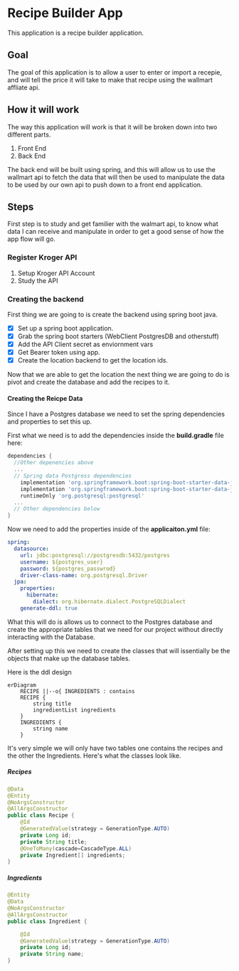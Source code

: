# Recipe Builder App

This application is a recipe builder application.



## Goal

The goal of this application is to allow a user to enter or import a recepie, and will tell the price it will take to make that recipe using the wallmart affliate api.



## How it will work

The way this application will work is that it will be broken down into two different parts.

1. Front End
2. Back End

The back end will be built using spring, and this will allow us to use the wallmart api to fetch the data that will then be used to manipulate the data to be used by our own api to push down to a front end application.

## Steps

First step is to study and get familier with the walmart api, to know what data I can receive and manipulate in order to get a good sense of how the app flow will go.



### Register Kroger API

1. Setup Kroger API Account
2. Study the API



### Creating the backend

First thing we are going to is create the backend using spring boot java.

- [x] Set up a spring boot application.
- [x] Grab the spring boot starters (WebClient PostgresDB and otherstuff)
- [x] Add the API Client secret as enviornment vars
- [x] Get Bearer token using app.
- [x] Create the location backend to get the location ids.

Now that we are able to get the location the next thing we are going to do is pivot and create the database and add the recipes to it.

#### Creating the Reicpe Data

Since I have a Postgres database we need to set the spring dependencies and properties to set this up.

First what we need is to add the dependencies inside the **build.gradle** file here:

```groovy
dependencies {
  //Other depenencies above
  ...
  // Spring data Postgress dependencies
	implementation 'org.springframework.boot:spring-boot-starter-data-jdbc'
	implementation 'org.springframework.boot:spring-boot-starter-data-jpa'
	runtimeOnly 'org.postgresql:postgresql'
  ...
  // Other dependencies below
}
```

Now we need to add the properties inside of the **applicaiton.yml** file:

```yaml
spring: 
  datasource:
    url: jdbc:postgresql://postgresdb:5432/postgres
    username: ${postgres_user}
    password: ${postgres_passwrod}
    driver-class-name: org.postgresql.Driver
  jpa:
    properties:
      hibernate:
        dialect: org.hibernate.dialect.PostgreSQLDialect
    generate-ddl: true
```

What this will do is allows us to connect to the Postgres database and create the appropriate tables that we need for our project without directly interacting with the Database.

After setting up this we need to create the classes that will issentially be the objects that make up the database tables.

Here is the ddl design

```mermaid
erDiagram
    RECIPE ||--o{ INGREDIENTS : contains
    RECIPE {
        string title
        ingredientList ingredients
    }
    INGREDIENTS {
        string name
    }

```

It's very simple we will only have two tables one contains the recipes and the other the Ingredients. Here's what the classes look like.

##### Recipes

```java
@Data
@Entity
@NoArgsConstructor
@AllArgsConstructor
public class Recipe {
    @Id
    @GeneratedValue(strategy = GenerationType.AUTO)
    private Long id;
    private String title;
    @OneToMany(cascade=CascadeType.ALL)
    private Ingredient[] ingredients; 
}
```

##### Ingredients

```java
@Entity
@Data
@NoArgsConstructor
@AllArgsConstructor
public class Ingredient {

    @Id
    @GeneratedValue(strategy = GenerationType.AUTO)
    private Long id;
    private String name;
}
```



